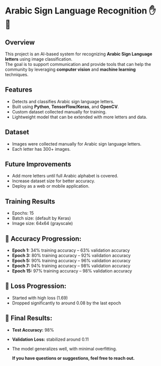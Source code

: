 # Arabic Sign Language Recognition ✋🤖

## Overview
This project is an AI-based system for recognizing **Arabic Sign Language letters** using image classification.  
The goal is to support communication and provide tools that can help the community by leveraging **computer vision** and **machine learning** techniques.

## Features
- Detects and classifies Arabic sign language letters.
- Built using **Python**, **TensorFlow/Keras**, and **OpenCV**.
- Custom dataset collected manually for training.
- Lightweight model that can be extended with more letters and data.

 ## Dataset
- Images were collected manually for Arabic sign language letters.
- Each letter has 300+ images.

## Future Improvements 
- Add more letters until full Arabic alphabet is covered.
- Increase dataset size for better accuracy.
- Deploy as a web or mobile application.

## Training Results

- Epochs: 15
- Batch size: (default by Keras)
- Image size: 64x64 (grayscale)

## 🔹 Accuracy Progression:

- **Epoch 1:** 34% training accuracy – 63% validation accuracy
- **Epoch 3:** 80% training accuracy – 92% validation accuracy
- **Epoch 5:** 90% training accuracy – 96% validation accuracy
- **Epoch 7:** 94% training accuracy – 98% validation accuracy
- **Epoch 15:** 97% training accuracy – 98% validation accuracy 

## 🔹 Loss Progression:

- Started with high loss (1.69)
- Dropped significantly to around 0.08 by the last epoch

## 🔹 Final Results:

- **Test Accuracy:** 98% 
- **Validation Loss:** stabilized around 0.11
- The model generalizes well, with minimal overfitting.


  **If you have questions or suggestions, feel free to reach out.**
